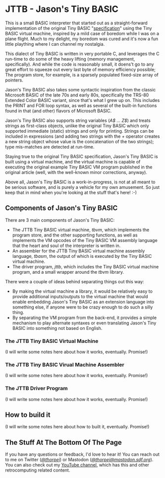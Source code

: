 # JTTB - Jason's Tiny BASIC

This is a small BASIC interpreter that started out as a straight-forward
implementation of the original Tiny BASIC "[specification](http://www.ittybittycomputers.com/IttyBitty/TinyBasic/DDJ1/Design.html)" using the
Tiny BASIC virtual machine, inspired by a mild case of boredom while I
was on a plane flight.  Much to my delight, my boredom was cured and it's
now a fun little plaything where I can channel my nostalgia.

This dialect of Tiny BASIC is written in very portable C, and leverages
the C run-time to do some of the heavy lifting (memory management,
specifically).  And while the code is reasonably small, it doens't go to
any great effort to squeeze out every last byte of memory efficiency possible;
The program store, for example, is a sparsely populated fixed-size array
of pointers.

Jason's Tiny BASIC also takes some syntactic inspiration from the classic
Microsoft BASIC of the late 70s and early 80s, specifically the TRS-80
Extended Color BASIC variant, since that's what I grew up on.  This includes
the PRINT and FOR loop syntax, as well as several of the built-in functions
found in that (and other) flavors of Microsoft BASIC.

Jason's Tiny BASIC also supports string variables (*A$ ... Z$*) and
treats strings as first-class objects, unlike the original Tiny BASIC
which only supported immediate (static) strings and only for printing.
Strings can be included in expressions (and adding two strings with
the *+* operator creates a new string object whose value is the
concatenation of the two strings); type mis-matches are detected at
run-time.

Staying true to the original Tiny BASIC specification, Jason's Tiny BASIC
is built using a virtual machine, and the virtual machine is capable of
executing the original example Tiny BASIC VM program published in the
original article (well, with the well-known minor corrections, anyway).

Above all, Jason's Tiny BASIC is a work-in-progress, is not at all meant
to be serious software, and is purely a vehicle for my own amusement.  So
just keep that in mind when you're looking at the stuff that's here! :-)

## Components of Jason's Tiny BASIC

There are 3 main components of Jason's Tiny BASIC:

* The JTTB Tiny BASIC virtual machine, *tbvm*, which implements the program
store, and the other supporting functions, as well as implements the VM opcodes
of the Tiny BASIC VM assembly language that the heart and soul of the
interpreter is written in.
* An assembler for the JTTB Tiny BASIC virtual machine assembly language,
*tbasm*, the output of which is executed by the Tiny BASIC virtual machine.
* The driver program, *jttb*, which includes the Tiny BASIC virtual machine
program, and a small wrapper around the *tbvm* library.

There were a couple of ideas behind separating things out this way:
* By making the virtual machine a library, it would be relatively
easy to provide additional inputs/outputs to the virtual machine that
would enable embedding Jason's Tiny BASIC as an extension language
into something else, if anyone were to be crazy enough to do such a
silly thing.
* By separating the VM program from the back-end, it provides a simple
mechanism to play alternate syntaxes or even translating Jason's Tiny
BASIC into something not based on English.

### The JTTB Tiny BASIC Virtual Machine

(I will write some notes here about how it works, eventually.  Promise!)

### The JTTB Tiny BASIC Virual Machine Assembler

(I will write some notes here about how it works, eventually.  Promise!)

### The JTTB Driver Program

(I will write some notes here about how it works, eventually.  Promise!)

## How to build it

(I will write some notes here about how to built it, eventually.  Promise!)

## The Stuff At The Bottom Of The Page

If you have any questions or feedback, I'd love to hear it!  You can reach
out to me on Twitter (*[@thorpej](https://twitter.com/thorpej)*) or Mastodon
(*[@thorpej@mastodon.sdf.org](https://mastodon.sdf.org/@thorpej)*).  You
can also check out my [YouTube channel](https://www.youtube.com/@thorpejsf),
which has this and other retrocomputing related content.
